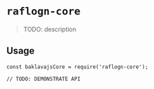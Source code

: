 # `raflogn-core`

> TODO: description

## Usage

```
const baklavajsCore = require('raflogn-core');

// TODO: DEMONSTRATE API
```
